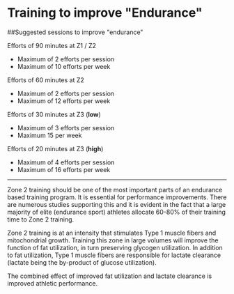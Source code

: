# Training to improve "Endurance"

##Suggested sessions to improve "endurance"

Efforts of 90 minutes at Z1 / Z2
* Maximum of 2 efforts per session
* Maximum of 10 efforts per week

Efforts of 60 minutes at Z2
* Maximum of 2 efforts per session
* Maximum of 12 efforts per week

Efforts of 30 minutes at Z3 (**low**)
* Maximum of 3 efforts per session
* Maximum 15 per week

Efforts of 20 minutes at Z3 (**high**)
* Maximum of 4 efforts per session
* Maximum of 16 efforts per week

---

Zone 2 training should be one of the most important parts of an endurance based training program. It is essential for performance improvements. There are numerous studies supporting this and it is evident in the fact that a large majority of elite (endurance sport) athletes allocate 60-80% of their training time to Zone 2 training.

Zone 2 training is at an intensity that stimulates Type 1 muscle fibers and mitochondrial growth. Training this zone in large volumes will improve the function of fat utilization, in turn preserving glycogen utilization. In addition to fat utilization, Type 1 muscle fibers are responsible for lactate clearance (lactate being the by-product of glucose utilization).

The combined effect of improved fat utilization and lactate clearance is improved athletic performance.

